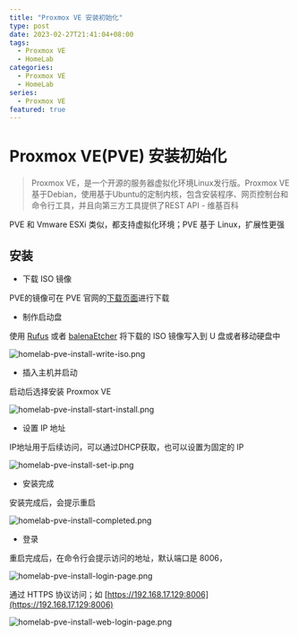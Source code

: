 ```yaml
---
title: "Proxmox VE 安装初始化"
type: post
date: 2023-02-27T21:41:04+08:00
tags:
  - Proxmox VE
  - HomeLab
categories:
  - Proxmox VE
  - HomeLab
series:
  - Proxmox VE
featured: true
---
```


# Proxmox VE(PVE) 安装初始化

> Proxmox VE，是一个开源的服务器虚拟化环境Linux发行版。Proxmox VE基于Debian，使用基于Ubuntu的定制内核，包含安装程序、网页控制台和命令行工具，并且向第三方工具提供了REST API - 维基百科

PVE 和 Vmware ESXi 类似，都支持虚拟化环境；PVE 基于 Linux，扩展性更强

## 安装

- 下载 ISO 镜像

PVE的镜像可在 PVE 官网的[下载页面](https://www.proxmox.com/en/downloads/category/iso-images-pve)进行下载

- 制作启动盘

使用 [Rufus](https://rufus.ie/zh/) 或者 [balenaEtcher](https://www.balena.io/etcher) 将下载的 ISO 镜像写入到 U 盘或者移动硬盘中

![homelab-pve-install-write-iso.png](https://img.hellowood.dev/picture/homelab-pve-install-write-iso.png)

- 插入主机并启动

启动后选择安装 Proxmox VE

![homelab-pve-install-start-install.png](https://img.hellowood.dev/picture/homelab-pve-install-start-install.png)

- 设置 IP 地址

IP地址用于后续访问，可以通过DHCP获取，也可以设置为固定的 IP

![homelab-pve-install-set-ip.png](https://img.hellowood.dev/picture/homelab-pve-install-set-ip.png)

- 安装完成

安装完成后，会提示重启

![homelab-pve-install-completed.png](https://img.hellowood.dev/picture/homelab-pve-install-completed.png)

- 登录

重启完成后，在命令行会提示访问的地址，默认端口是 8006，

![homelab-pve-install-login-page.png](https://img.hellowood.dev/picture/homelab-pve-install-login-page.png)

通过 HTTPS 协议访问；如 [https://192.168.17.129:8006](https://192.168.17.129:8006)

![homelab-pve-install-web-login-page.png](https://img.hellowood.dev/picture/homelab-pve-install-web-login-page.png)
